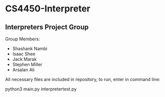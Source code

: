 # CS4450-Interpreter

## Interpreters Project Group

Group Members:

* Shashank Nambi
* Isaac Shee
* Jack Marak
* Stephen Miller
* Arsalan Ali

All necessary files are included in repository, to run, enter in command line:

python3 main.py interpretertest.py

